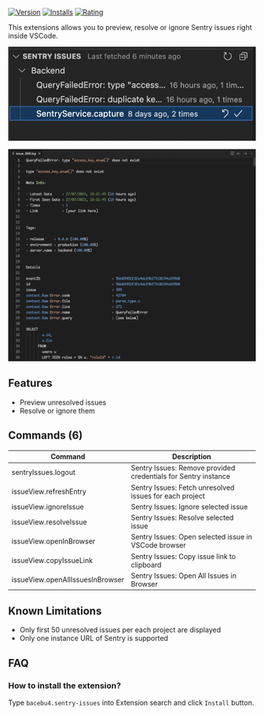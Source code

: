 [![Version](https://img.shields.io/visual-studio-marketplace/v/bacebu4.sentry-issues)](https://marketplace.visualstudio.com/items?itemName=bacebu4.sentry-issues)
[![Installs](https://img.shields.io/visual-studio-marketplace/i/bacebu4.sentry-issues)](https://marketplace.visualstudio.com/items?itemName=bacebu4.sentry-issues)
[![Rating](https://img.shields.io/visual-studio-marketplace/r/bacebu4.sentry-issues)](https://marketplace.visualstudio.com/items?itemName=bacebu4.sentry-issues)

This extensions allows you to preview, resolve or ignore Sentry issues right inside VSCode.

![Demo image](https://raw.githubusercontent.com/bacebu4/sentry-issues/main/img/demo.png)

![Second demo image](https://raw.githubusercontent.com/bacebu4/sentry-issues/main/img/demo2.png)

## Features

- Preview unresolved issues
- Resolve or ignore them

## Commands (6)

| Command                          | Description                                                    |
| -------------------------------- | -------------------------------------------------------------- |
| sentryIssues.logout              | Sentry Issues: Remove provided credentials for Sentry instance |
| issueView.refreshEntry           | Sentry Issues: Fetch unresolved issues for each project        |
| issueView.ignoreIssue            | Sentry Issues: Ignore selected issue                           |
| issueView.resolveIssue           | Sentry Issues: Resolve selected issue                          |
| issueView.openInBrowser          | Sentry Issues: Open selected issue in VSCode browser           |
| issueView.copyIssueLink          | Sentry Issues: Copy issue link to clipboard                    |
| issueView.openAllIssuesInBrowser | Sentry Issues: Open All Issues in Browser                      |

## Known Limitations

- Only first 50 unresolved issues per each project are displayed
- Only one instance URL of Sentry is supported

## FAQ

### How to install the extension?

Type `bacebu4.sentry-issues` into Extension search and click `Install` button.
